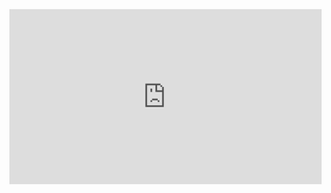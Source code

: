 <iframe width="560" height="315" src="https://www.youtube.com/embed/MpNn9A-8atw?autoplay=1&mute=0" title="YouTube video player" frameborder="0" allow="accelerometer; autoplay; clipboard-write; encrypted-media; gyroscope; picture-in-picture; web-share" allowfullscreen></iframe>
